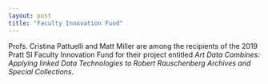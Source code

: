 ```yaml
---
layout: post
title: "Faculty Innovation Fund"
---
```


Profs. Cristina Pattuelli and Matt Miller are among the recipients of the 2019 Pratt SI Faculty Innovation Fund for their project entitled <i>Art Data Combines: Applying linked Data Technologies to Robert Rauschenberg Archives and Special Collections</i>.

